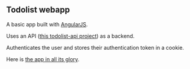 ## Todolist webapp

A basic app built with [AngularJS](http://angularjs.org).

Uses an API ([this todolist-api project](https://github.com/pomerantsev/todolist-api)) as a backend.

Authenticates the user and stores their authentication token in a cookie.

Here is [the app in all its glory](http://todolist-webfront.herokuapp.com).
